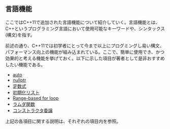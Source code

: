 ## 言語機能
ここではC++11で追加された言語機能について紹介していく。言語機能とは、C++というプログラミング言語において使用可能なキーワードや、シンタックス(構文)を指す。

前述の通り、C++11では初学者にとって今まで以上にプログミングし易い構文、パフォーマンス向上の機能が組み込まれている。ここで、簡単に使用でき、かつ効果的と考える機能を挙げておく。以下に示した項目が著者として是非おすすめしたい機能である。

 * [auto](auto.md)
 * [nullptr](nullptr.md)
 * [定数式](constexpr.md)
 * [初期化リスト](initializer_list.md)
 * [Range-based for loop](range_based_for.md)
 * [ラムダ関数](lambda_expression.md)
 * [コンストラクタ委譲](inherit_constructor.md)

上記の各項目に関する説明は、それぞれの項目内を参照。
